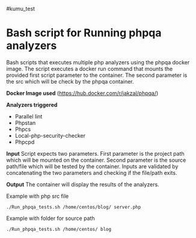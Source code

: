 #kumu_test
# Bash script for Running phpqa analyzers

Bash scripts that executes multiple php analyzers using the phpqa docker image. The script executes a docker run command that mounts the provided first script parameter to the container. The second parameter is the src which will be check by the phpqa container. 

**Docker Image used**
(https://hub.docker.com/r/jakzal/phpqa/)

**Analyzers triggered**
 - Parallel lint 
 - Phpstan 
 - Phpcs 
 - Local-php-security-checker 
 - Phpcpd

**Input**
Script expects two parameters. First parameter is the project path which will be mounted on the container. Second parameter is the source path/file which will be tested by the container. Inputs are validated by concatenating the two parameters and checking if the file/path exits. 

**Output**
The container will display the results of the analyzers.

Example with php src file

    ./Run_phpqa_tests.sh /home/centos/blog/ server.php

Example with folder for source path

    ./Run_phpqa_tests.sh /home/centos/ blog
